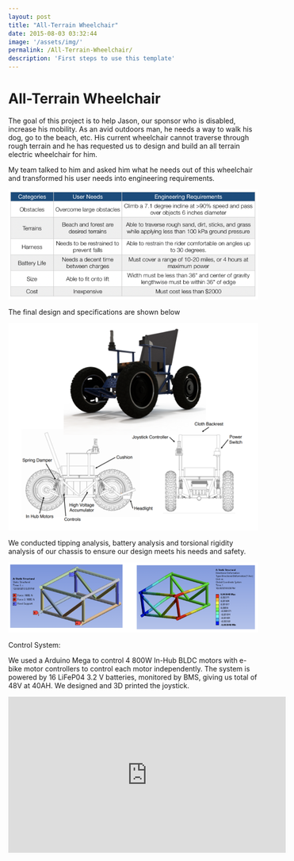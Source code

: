 ```yaml
---
layout: post
title: "All-Terrain Wheelchair"
date: 2015-08-03 03:32:44
image: '/assets/img/'
permalink: /All-Terrain-Wheelchair/
description: 'First steps to use this template'
---
```


# All-Terrain Wheelchair

The goal of this project is to help Jason, our sponsor who is disabled, increase his mobility. As an avid outdoors man, he needs a way    to walk his dog, go to the beach, etc. His current wheelchair cannot traverse through rough terrain and he has requested us to design and build an all terrain electric wheelchair for him.

My team talked to him and asked him what he needs out of this wheelchair and transformed his user needs into engineering requirements.

![Table_1](/assets/img/atw_1.png)

The final design and specifications are shown below

![Design](/assets/img/atw_2.png)

We conducted tipping analysis, battery analysis and torsional rigidity analysis of our chassis to ensure our design meets his needs and safety.

![FEA](/assets/img/atw_3.png)

Control System:

We used a Arduino Mega to control 4 800W In-Hub BLDC motors with e-bike motor controllers to control each motor independently. The system is powered by 16 LiFeP04 3.2 V batteries, monitored by BMS, giving us total of 48V at 40AH. We designed and 3D printed the joystick.

<iframe width="560" height="315"
src="https://www.youtube.com/watch?v=6Ac5SBsI1DA" 
frameborder="0" 
allow="accelerometer; autoplay; encrypted-media; gyroscope; picture-in-picture" 
allowfullscreen></iframe>
